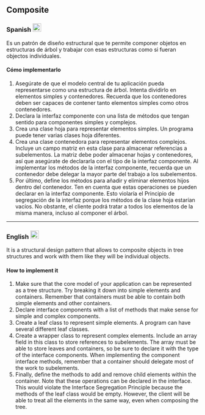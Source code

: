 ## Composite

### Spanish <img src="https://cdn.staticaly.com/gh/hjnilsson/country-flags/master/svg/es.svg" width="22" />
Es un patrón de diseño estructural que te permite componer objetos en estructuras de árbol y trabajar con esas estructuras como si fueran objectos individuales.

#### Cómo implementarlo
1. Asegúrate de que el modelo central de tu aplicación pueda representarse como una estructura de árbol. Intenta dividirlo en elementos simples y contenedores. Recuerda que los contenedores deben ser capaces de contener tanto elementos simples como otros contenedores.
2. Declara la interfaz componente con una lista de métodos que tengan sentido para componentes simples y complejos.
3. Crea una clase hoja para representar elementos simples. Un programa puede tener varias clases hoja diferentes.
4. Crea una clase contenedora para representar elementos complejos. Incluye un campo matriz en esta clase para almacenar referencias a subelementos. La matriz debe poder almacenar hojas y contenedores, así que asegúrate de declararla con el tipo de la interfaz componente. Al implementar los métodos de la interfaz componente, recuerda que un contenedor debe delegar la mayor parte del trabajo a los subelementos.
5. Por último, define los métodos para añadir y eliminar elementos hijos dentro del contenedor. Ten en cuenta que estas operaciones se pueden declarar en la interfaz componente. Esto violaría el Principio de segregación de la interfaz porque los métodos de la clase hoja estarían vacíos. No obstante, el cliente podrá tratar a todos los elementos de la misma manera, incluso al componer el árbol.


---


### English <img src="https://cdn.staticaly.com/gh/hjnilsson/country-flags/master/svg/gb.svg" width="22" />
It is a structural design pattern that allows to composite objects in tree structures and work with them like they will be individual objects. 

#### How to implement it
1. Make sure that the core model of your application can be represented as a tree structure. Try breaking it down into simple elements and containers. Remember that containers must be able to contain both simple elements and other containers.
2. Declare interface components with a list of methods that make sense for simple and complex components.
3. Create a leaf class to represent simple elements. A program can have several different leaf classes.
4. Create a wrapper class to represent complex elements. Include an array field in this class to store references to subelements. The array must be able to store leaves and containers, so be sure to declare it with the type of the interface components. When implementing the component interface methods, remember that a container should delegate most of the work to subelements.
5. Finally, define the methods to add and remove child elements within the container. Note that these operations can be declared in the interface. This would violate the Interface Segregation Principle because the methods of the leaf class would be empty. However, the client will be able to treat all the elements in the same way, even when composing the tree.
